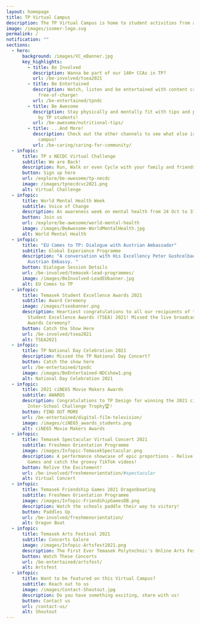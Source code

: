 ```yaml
---
layout: homepage
title: TP Virtual Campus
description: The TP Virtual Campus is home to student activities from all across TP!
image: /images/isomer-logo.svg
permalink: /
notification: ""
sections:
  - hero:
      background: /images/VC_eBanner.jpg
      key_highlights:
        - title: Be Involved
          description: Wanna be part of our 140+ CCAs in TP?
          url: /be-involved/tsea2021
        - title: Be Entertained
          description: Watch, listen and be entertained with content created by TP,
            free-of-charge!
          url: /be-entertained/tpndc
        - title: Be Awesome
          description: Stay physically and mentally fit with tips and programmes curated
            by TP students!
          url: /be-awesome/nutritional-tips/
        - title: ...And More!
          description: Check out the other channels to see what else is happening around
            campus!
          url: /be-caring/caring-for-community/
  - infopic:
      title: TP x NECDC Virtual Challenge
      subtitle: We are Back!
      description: Run, Walk or even Cycle with your family and friends
      button: Sign up here
      url: /explore/be-awesome/tp-necdc
      image: /images/tpnecdcvc2021.png
      alt: Virtual Challenge
  - infopic:
      title: World Mental Health Week
      subtitle: Voice of Change
      description: An awareness week on mental health from 24 Oct to 31 Oct 2021
      button: Join us
      url: /explore/be-awesome/world-mental-health
      image: /images/BeAwesome-WorldMentalHealth.jpg
      alt: World Mental Health
  - infopic:
      title: "EU Comes to TP: Dialogue with Austrian Ambassador"
      subtitle: Global Experience Programme
      description: "A conversation with His Excellency Peter Gushcelbauer, Ambassador,
        Austrian Embassy. "
      button: Dialogue Session Details
      url: /be-involved/temasek-lead-programmes/
      image: /images/BeInvolved-LeadEUbanner.jpg
      alt: EU Comes to TP
  - infopic:
      title: Temasek Student Excellence Awards 2021
      subtitle: Award Ceremony
      image: /images/tseabanner.png
      description: Heartiest congratulations to all our recipients of the Temasek
        Student Excellence Awards (TSEA) 2021! Missed the live broadcast of hte
        Awards Ceremony?
      button: Catch the Show Here
      url: /be-involved/tsea2021
      alt: TSEA2021
  - infopic:
      title: TP National Day Celebration 2021
      description: Missed the TP National Day Concert?
      button: Catch the show here
      url: /be-entertained/tpndc
      image: /images/BeEntertained-NDCshow1.png
      alt: National Day Celebration 2021
  - infopic:
      title: 2021 ciNE65 Movie Makers Awards
      subtitle: AWARDS
      description: Congratulations to TP Design for winning the 2021 ciNE65
        Inter-School Challenge Trophy🏆!
      button: FIND OUT MORE
      url: /be-entertained/digital-film-television/
      image: /images/ciNE65_awards_students.png
      alt: ciNE65 Movie Makers Awards
  - infopic:
      title: Temasek Spectacular Virtual Concert 2021
      subtitle: Freshmen Orientation Programme
      image: /images/Infopic-TemasekSpectacular.png
      description: A performance showcase of epic proportions - Relive the Friendship
        Games and catch the groovy TikTok videos!
      button: Relive the Excitement!
      url: /be-involved/freshmenorientation/#spectacular
      alt: Virtual Concert
  - infopic:
      title: Temasek Friendship Games 2021 Dragonboating
      subtitle: Freshmen Orientation Programme
      image: /images/Infopic-FriendshipGamesDB.png
      description: Watch the schools paddle their way to victory!
      button: Paddles Up
      url: /be-involved/freshmenorientation/
      alt: Dragon Boat
  - infopic:
      title: Temasek Arts Festival 2021
      subtitle: Concerts Galore
      image: /images/Infopic-Artsfest2021.png
      description: The First Ever Temasek Polytechnic's Online Arts Festival!
      button: Watch These Concerts
      url: /be-entertained/artsfest/
      alt: Artsfest
  - infopic:
      title: Want to be featured on this Virtual Campus?
      subtitle: Reach out to us
      image: /images/Contact-Shoutout.jpg
      description: Do you have something exciting, share with us!
      button: Contact us
      url: /contact-us/
      alt: Shoutout
---
```

